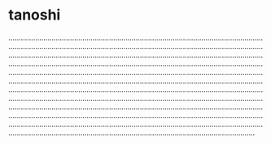 # tanoshi
............................................................................................................................................................................................................................................................................................................................................................................................................................................................................................................................................................................................................................................................................................................................................................................................................................................................................................................................................................................................................................................................................................................................................................................................................................................................................................................................................................................................................................................................................................................................................
